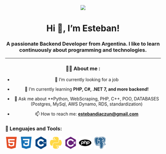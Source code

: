 <div id="header" align="center">
    <img src="https://media.giphy.com/media/v1.Y2lkPTc5MGI3NjExMjhhNGE2MWFhZGI2ZjVmYjM4OGYxMGMxZDRlNDc2NzM2ZjRiYTJhNyZjdD1n/FspLvJQlQACXu/giphy.gif"  width="200" />
    <h1 align="center">Hi 👋, I’m Esteban!</h1>
    <h3 align="center">A passionate Backend Developer from Argentina.
         I like to learn continuously about programming and technologies.
    </h3>

---

### 👨‍💻 About me :   

- 💪 I’m currently looking for a job

- 🌱 I’m currently learning **PHP, C#, .NET 7, and more backend!** 

- 💬 Ask me about **Python, WebScraping, PHP, C++, POO, DATABASES (Postgres, MySql, AWS Dynamo, RDS, standardization)

- 📫 How to reach me: **estebandiaczun@gmail.com**


<div align="left">
    <h3>🔨 Lenguajes and Tools:</h3>
    <div>
        <img src="https://github.com/devicons/devicon/blob/master/icons/html5/html5-plain.svg" tittle="HTML5" alt="HTML"
        width="40" height="40"/>&nbsp;
        <img src="https://github.com/devicons/devicon/blob/master/icons/css3/css3-plain.svg" tittle="CSS" alt="CSS"
        width="40" height="40"/>&nbsp;
        <img src="https://github.com/devicons/devicon/blob/master/icons/cplusplus/cplusplus-plain.svg" tittle="C++" alt="C++"
        width="40" height="40"/>&nbsp; 
        <img src="https://github.com/devicons/devicon/blob/master/icons/python/python-plain.svg" tittle="PYTHON" alt="PYTHON"
        width="40" height="40"/>&nbsp;
        <img src="https://github.com/devicons/devicon/blob/master/icons/csharp/csharp-plain.svg" tittle="C#" alt="C#"
        width="40" height="40"/>&nbsp;
        <img src="https://github.com/devicons/devicon/blob/master/icons/php/php-plain.svg" tittle="PHP" alt="PHP"
        width="40" height="40"/>&nbsp;
        <img src="https://github.com/devicons/devicon/blob/master/icons/postgresql/postgresql-plain.svg" tittle="POSTGRES" alt="POSTGRES"
        width="40" height="40"/>&nbsp;
    </div>
</div>
</div>
